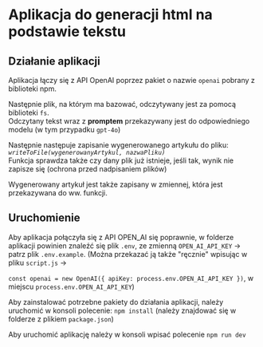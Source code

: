 # Aplikacja do generacji html na podstawie tekstu

## Działanie aplikacji

Aplikacja łączy się z API OpenAI poprzez pakiet o nazwie `openai` pobrany z biblioteki npm.

Następnie plik, na którym ma bazować, odczytywany jest za pomocą biblioteki `fs`. <br/>
Odczytany tekst wraz z **promptem** przekazywany jest do odpowiedniego modelu (w tym przypadku `gpt-4o`)

Następnie następuje zapisanie wygenerowanego artykułu do pliku: _`writeToFile(wygenerowanyArtykul, nazwaPliku)`_ <br/>
Funkcja sprawdza także czy dany plik już istnieje, jeśli tak, wynik nie zapisze się (ochrona przed nadpisaniem plików)

Wygenerowany artykuł jest także zapisany w zmiennej, która jest przekazywana do ww. funkcji.

## Uruchomienie

Aby aplikacja połączyła się z API OPEN_AI się poprawnie, w folderze aplikacji powinien znaleźć się plik `.env`, ze zmienną `OPEN_AI_API_KEY` -> patrz plik `.env.example`. (Można przekazać ją także "ręcznie" wpisując w pliku `script.js` -> <br/>

`const openai = new OpenAI({ apiKey: process.env.OPEN_AI_API_KEY })`, w miejscu `process.env.OPEN_AI_API_KEY`)

Aby zainstalować potrzebne pakiety do działania aplikacji, należy uruchomić w konsoli polecenie: `npm install` (należy znajdować się w folderze z plikiem `package.json`)

Aby uruchomić aplikację należy w konsoli wpisać polecenie `npm run dev`
